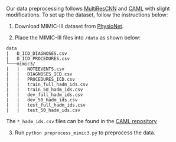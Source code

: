 Our data preprocessing follows [MultiResCNN](https://github.com/foxlf823/Multi-Filter-Residual-Convolutional-Neural-Network) and [CAML](https://github.com/jamesmullenbach/caml-mimic) with slight modifications. To set up the dataset, follow the instructions below:

1. Download MIMIC-III dataset from [PhysioNet](https://physionet.org/content/mimiciii/1.4/).

2. Place the MIMIC-III files into `/data` as shown below:
```
data
|   D_ICD_DIAGNOSES.csv
|   D_ICD_PROCEDURES.csv
└───mimic3/
|   |   NOTEEVENTS.csv
|   |   DIAGNOSES_ICD.csv
|   |   PROCEDURES_ICD.csv
|   |   train_full_hadm_ids.csv
|   |   train_50_hadm_ids.csv
|   |   dev_full_hadm_ids.csv
|   |   dev_50_hadm_ids.csv
|   |   test_full_hadm_ids.csv
|   |   test_50_hadm_ids.csv
```
The `*_hadm_ids.csv` files can be found in the [CAML repository](https://github.com/jamesmullenbach/caml-mimic)

3. Run ```python preprocess_mimic3.py``` to preprocess the data.
